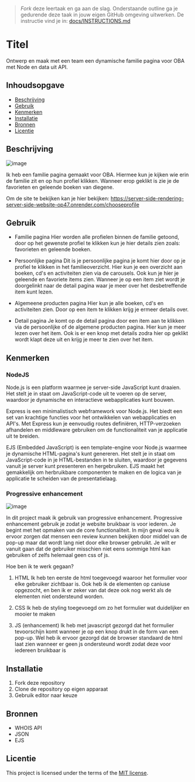 > _Fork_ deze leertaak en ga aan de slag. Onderstaande outline ga je gedurende deze taak in jouw eigen GitHub omgeving uitwerken. De instructie vind je in: [docs/INSTRUCTIONS.md](docs/INSTRUCTIONS.md)

# Titel
<!-- Geef je project een titel en schrijf in één zin wat het is -->
Ontwerp en maak met een team een dynamische familie pagina voor OBA met Node en data uit API.

## Inhoudsopgave

  * [Beschrijving](#beschrijving)
  * [Gebruik](#gebruik)
  * [Kenmerken](#kenmerken)
  * [Installatie](#installatie)
  * [Bronnen](#bronnen)
  * [Licentie](#licentie)

## Beschrijving
<!-- In de Beschrijving staat kort beschreven wat voor project het is en wat je hebt gemaakt -->
<!-- Voeg een mooie poster visual toe 📸 -->
<!-- Voeg een link toe naar Github Pages 🌐-->
![image](https://github.com/Daan645/server-side-rendering-server-side-website/assets/54812898/cfd566ac-6448-48a1-9473-186c20c173ab)

Ik heb een familie pagina gemaakt voor OBA. Hiermee kun je kijken wie erin de familie zit en op hun profiel klikken. Wanneer erop geklikt is zie je de favorieten en geleende boeken van diegene.

Om de site te bekijken kan je hier bekijken:  https://server-side-rendering-server-side-website-op47.onrender.com/chooseprofile



## Gebruik
<!--Bij Gebruik staat hoe je project er uit ziet, hoe het werkt en wat je er mee kan. -->
- Familie pagina
Hier worden alle profielen binnen de familie getoond, door op het gewenste profiel te klikken kun je hier details zien zoals: favorieten en geleende boeken.

- Persoonlijke pagina
Dit is je persoonlijke pagina je komt hier door op je profiel te klikken in het familieoverzicht. Hier kun je een overzicht aan boeken, cd's en activiteiten zien via de carousels. Ook kun je hier je geleende en favoriete items zien. Wanneer je op een item ziet wordt je doorgelinkt naar de detail pagina waar je meer over het desbetreffende item kunt lezen.

- Algemeene producten pagina
Hier kun je alle boeken, cd's en activiteiten zien. Door op een item te klikken krijg je ermeer details over.

- Detail pagina
Je komt op de detail pagina door een item aan te klikken via de persoonlijke of de algemene producten pagina. Hier kun je meer lezen over het item. Ook is er een knop met details zodra hier op geklikt wordt klapt deze uit en krijg je meer te zien over het item.

## Kenmerken
<!-- Bij Kenmerken staat welke technieken zijn gebruikt en hoe. Wat is de HTML structuur? Wat zijn de belangrijkste dingen in CSS? Wat is er met Javascript gedaan en hoe? Misschien heb je een framwork of library gebruikt? -->
### NodeJS

Node.js is een platform waarmee je server-side JavaScript kunt draaien. Het stelt je in staat om JavaScript-code uit te voeren op de server, waardoor je dynamische en interactieve webapplicaties kunt bouwen.

Express is een minimalistisch webframework voor Node.js. Het biedt een set van krachtige functies voor het ontwikkelen van webapplicaties en API's. Met Express kun je eenvoudig routes definiëren, HTTP-verzoeken afhandelen en middleware gebruiken om de functionaliteit van je applicatie uit te breiden.

EJS (Embedded JavaScript) is een template-engine voor Node.js waarmee je dynamische HTML-pagina's kunt genereren. Het stelt je in staat om JavaScript-code in je HTML-bestanden in te sluiten, waardoor je gegevens vanuit je server kunt presenteren en hergebruiken. EJS maakt het gemakkelijk om herbruikbare componenten te maken en de logica van je applicatie te scheiden van de presentatielaag.

### Progressive enhancement

![image](https://github.com/Daan645/the-web-is-for-everyone-interactive-functionality/assets/54812898/6106df70-bb37-46cd-873e-5a3d4439bd3f)


In dit project maak ik gebruik van progressive enhancement. Progressive enhancement gebruik je zodat je website bruikbaar is voor iederen. Je begint met het opmaken van de core functionaliteit. In mijn geval wou ik ervoor zorgen dat mensen een review kunnen bekijken door middel van de pop-up maar dat wordt lang niet door elke browser gebruikt. Je wilt er vanuit gaan dat de gebruiker misschien niet eens sommige html kan gebruiken of zelfs helemaal geen css of js.

Hoe ben ik te werk gegaan?

1. HTML
Ik heb ten eerste de html toegevoegd waaroor het formulier voor elke gebruiker zichtbaar is. Ook heb ik de elementen op caniuse opgezocht, en ben ik er zeker van dat deze ook nog werkt als de elementen niet ondersteund worden.

2. CSS
Ik heb de styling toegevoegd om zo het formulier wat duidelijker en mooier te maken

3. JS (enhancement)
Ik heb met javascript gezorgd dat het formulier tevoorschijn komt wanneer je op een knop drukt in de form van een pop-up. Wel heb ik ervoor gezorgd dat de browser standaard de html laat zien wanneer er geen js ondersteund wordt zodat deze voor iedereen bruikbaar is
## Installatie
<!-- Bij Instalatie staat hoe een andere developer aan jouw repo kan werken -->
1. Fork deze repository
2. Clone de repository op eigen apparaat
3. Gebruik editor naar keuze


## Bronnen
- WHOIS API
- JSON
- EJS

## Licentie

This project is licensed under the terms of the [MIT license](./LICENSE).
